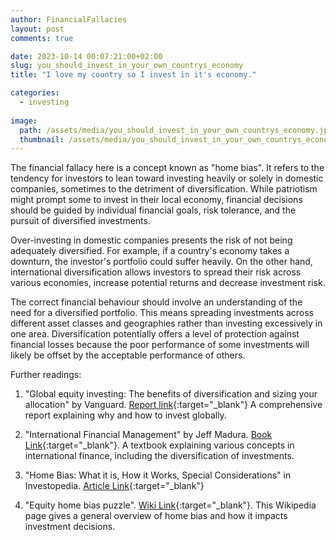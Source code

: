 ```yaml
---
author: FinancialFallacies
layout: post
comments: true

date: 2023-10-14 00:07:21:00+02:00  
slug: you_should_invest_in_your_own_countrys_economy
title: "I love my country so I invest in it's economy."

categories:
  - investing
  
image:
  path: /assets/media/you_should_invest_in_your_own_countrys_economy.jpg
  thumbnail: /assets/media/you_should_invest_in_your_own_countrys_economy.jpg
---
```


The financial fallacy here is a concept known as "home bias". It refers to the tendency for investors to lean toward investing heavily or solely in domestic companies, sometimes to the detriment of diversification. While patriotism might prompt some to invest in their local economy, financial decisions should be guided by individual financial goals, risk tolerance, and the pursuit of diversified investments. 

Over-investing in domestic companies presents the risk of not being adequately diversified. For example, if a country's economy takes a downturn, the investor's portfolio could suffer heavily. On the other hand, international diversification allows investors to spread their risk across various economies, increase potential returns and decrease investment risk.

The correct financial behaviour should involve an understanding of the need for a diversified portfolio. This means spreading investments across different asset classes and geographies rather than investing excessively in one area. Diversification potentially offers a level of protection against financial losses because the poor performance of some investments will likely be offset by the acceptable performance of others.

Further readings:

1. "Global equity investing: The benefits of diversification and sizing your allocation" by Vanguard. [Report link](https://corporate.vanguard.com/content/dam/corp/research/pdf/Global-equity-investing-The-benefits-of-diversification-and-sizing-your-allocation-US-ISGGEB_042021_Online.pdf){:target="_blank"}
A comprehensive report explaining why and how to invest globally.

2. "International Financial Management" by Jeff Madura. [Book Link](https://www.amazon.com/International-Financial-Management-Jeff-Madura/dp/1133947832/ref=nosim?tag=financialfall-20){:target="_blank"}.
A textbook explaining various concepts in international finance, including the diversification of investments.

4. "Home Bias: What it is, How it Works, Special Considerations" in Investopedia. [Article Link](https://www.investopedia.com/terms/h/homebias.asp){:target="_blank"}

6. "Equity home bias puzzle". [Wiki Link](https://en.wikipedia.org/wiki/Equity_home_bias_puzzle){:target="_blank"}.
This Wikipedia page gives a general overview of home bias and how it impacts investment decisions.
